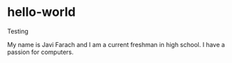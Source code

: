 # hello-world
Testing

My name is Javi Farach and I am a current freshman in high school. 
I have a passion for computers.
